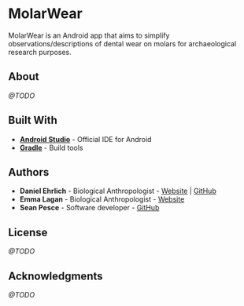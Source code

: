 # MolarWear  

MolarWear is an Android app that aims to simplify observations/descriptions of dental wear on molars for archaeological research purposes.  

## About  

*@TODO*  

## Built With  

 * **[Android Studio](https://developer.android.com/studio/)** - Official IDE for Android  
 * **[Gradle](https://gradle.org/)** - Build tools  

 
## Authors  

 * **Daniel Ehrlich** - Biological Anthropologist - [Website](https://as.nyu.edu/anthropology/graduate/alumni/masters-alumni-in-human-skeletal-biology-track/daniel-ehrlich.html) | [GitHub](https://github.com/ehrlichd)  
 * **Emma Lagan** - Biological Anthropologist - [Website](http://as.nyu.edu/anthropology/graduate/alumni/masters-alumni-in-human-skeletal-biology-track/emma-lagan.html)  
 * **Sean Pesce** - Software developer - [GitHub](https://github.com/SeanPesce)  

## License  

*@TODO*  

## Acknowledgments  

*@TODO*  

